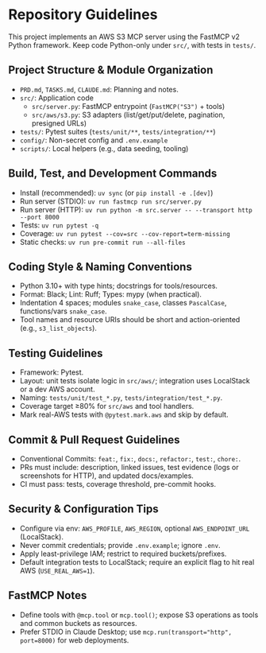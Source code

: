 # Repository Guidelines

This project implements an AWS S3 MCP server using the FastMCP v2 Python framework. Keep code Python-only under `src/`, with tests in `tests/`.

## Project Structure & Module Organization
- `PRD.md`, `TASKS.md`, `CLAUDE.md`: Planning and notes.
- `src/`: Application code
  - `src/server.py`: FastMCP entrypoint (`FastMCP("S3")` + tools)
  - `src/aws/s3.py`: S3 adapters (list/get/put/delete, pagination, presigned URLs)
- `tests/`: Pytest suites (`tests/unit/**`, `tests/integration/**`)
- `config/`: Non-secret config and `.env.example`
- `scripts/`: Local helpers (e.g., data seeding, tooling)

## Build, Test, and Development Commands
- Install (recommended): `uv sync` (or `pip install -e .[dev]`)
- Run server (STDIO): `uv run fastmcp run src/server.py`
- Run server (HTTP): `uv run python -m src.server -- --transport http --port 8000`
- Tests: `uv run pytest -q`
- Coverage: `uv run pytest --cov=src --cov-report=term-missing`
- Static checks: `uv run pre-commit run --all-files`

## Coding Style & Naming Conventions
- Python 3.10+ with type hints; docstrings for tools/resources.
- Format: Black; Lint: Ruff; Types: mypy (when practical).
- Indentation 4 spaces; modules `snake_case`, classes `PascalCase`, functions/vars `snake_case`.
- Tool names and resource URIs should be short and action-oriented (e.g., `s3_list_objects`).

## Testing Guidelines
- Framework: Pytest.
- Layout: unit tests isolate logic in `src/aws/`; integration uses LocalStack or a dev AWS account.
- Naming: `tests/unit/test_*.py`, `tests/integration/test_*.py`.
- Coverage target ≥80% for `src/aws` and tool handlers.
- Mark real-AWS tests with `@pytest.mark.aws` and skip by default.

## Commit & Pull Request Guidelines
- Conventional Commits: `feat:`, `fix:`, `docs:`, `refactor:`, `test:`, `chore:`.
- PRs must include: description, linked issues, test evidence (logs or screenshots for HTTP), and updated docs/examples.
- CI must pass: tests, coverage threshold, pre-commit hooks.

## Security & Configuration Tips
- Configure via env: `AWS_PROFILE`, `AWS_REGION`, optional `AWS_ENDPOINT_URL` (LocalStack).
- Never commit credentials; provide `.env.example`; ignore `.env`.
- Apply least-privilege IAM; restrict to required buckets/prefixes.
- Default integration tests to LocalStack; require an explicit flag to hit real AWS (`USE_REAL_AWS=1`).

## FastMCP Notes
- Define tools with `@mcp.tool` or `mcp.tool()`; expose S3 operations as tools and common buckets as resources.
- Prefer STDIO in Claude Desktop; use `mcp.run(transport="http", port=8000)` for web deployments.
